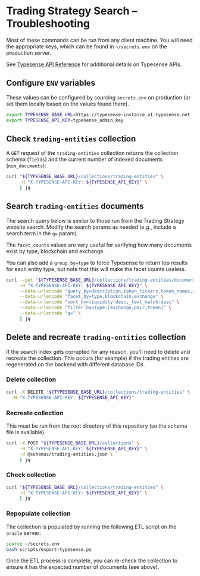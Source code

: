 # Trading Strategy Search – Troubleshooting

Most of these commands can be run from any client machine. You will need the appropriate
keys, which can be found in `~/secrets.env` on the production server.

See [Typesense API Reference](https://typesense.org/docs/0.23.1/api/) for additional details on
Typesense APIs.

## Configure `ENV` variables

These values can be configured by sourcing `secrets.env` on production (or set them locally based
on the values found there).

```bash
export TYPESENSE_BASE_URL=https://typesense-instance.a1.typesense.net  # replace with real URL
export TYPESENSE_API_KEY=typesense_admin_key                           # replace with real API key
```
## Check `trading-entities` collection

A `GET` request of the `trading-entities` collection returns the collection schema (`fields`)
and the current number of indexed documents (`num_documents`):

```bash
curl "${TYPESENSE_BASE_URL}/collections/trading-entities" \
     -H "X-TYPESENSE-API-KEY: ${TYPESENSE_API_KEY}" \
     | jq
```

## Search `trading-entities` documents

The search query below is similar to those run from the Trading Strategy website search. Modify
the search params as needed (e.g., include a search term in the `q=` param).

The `facet_counts` values are very useful for verifying how many documents exist by type, blockchain
and exchange.

You can also add a `group_by=type` to force Typesense to return top results for each entity type,
but note that this will make the facet counts useless.

```bash
curl --get "${TYPESENSE_BASE_URL}/collections/trading-entities/documents/search" \
     -H "X-TYPESENSE-API-KEY: ${TYPESENSE_API_KEY}" \
     --data-urlencode "query_by=description,token_tickers,token_names,smart_contract_addresses" \
     --data-urlencode "facet_by=type,blockchain,exchange" \
     --data-urlencode "sort_by=liquidity:desc,_text_match:desc" \
     --data-urlencode "filter_by=type:[exchange,pair,token]" \
     --data-urlencode "q=" \
     | jq
```

## Delete and recreate `trading-entities` collection

If the search index gets corrupted for any reason, you'll need to delete and recreate the
collection. This occurs (for example) if the trading entities are regenerated on the backend with
different database IDs.

### Delete collection

```bash
curl -X DELETE "${TYPESENSE_BASE_URL}/collections/trading-entities" \
  -H "X-TYPESENSE-API-KEY: ${TYPESENSE_API_KEY}"
```

### Recreate collection

This must be run from the root directory of this repository (so the schema file is available).

```bash
curl -X POST "${TYPESENSE_BASE_URL}/collections" \
     -H "X-TYPESENSE-API-KEY: ${TYPESENSE_API_KEY}" \
     -d @schemas/trading-entities.json \
     | jq
```

### Check collection

```bash
curl "${TYPESENSE_BASE_URL}/collections/trading-entities" \
     -H "X-TYPESENSE-API-KEY: ${TYPESENSE_API_KEY}" \
     | jq
```

### Repopulate collection

The collection is populated by running the following ETL script on the `oracle` server:

```bash
source ~/secrets.env
bash scripts/export-typesense.py
```

Once the ETL process is complete, you can re-check the collection to ensure it has the expected
number of documents (see above).
